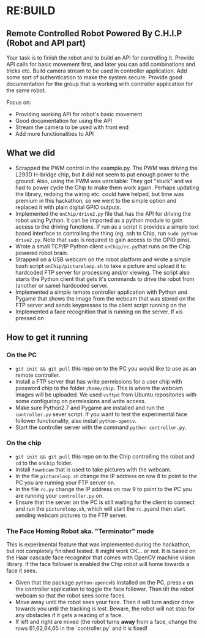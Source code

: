 # RE:BUILD

## Remote Controlled Robot Powered By C.H.I.P (Robot and API part)

Your task is to finish the robot and to build an API for controlling it. Provide API calls for basic movement first, and later
you can add combinations and tricks etc. Build camera stream to be used in controller application. Add some sort of authentication to make the system
secure. Provide good documentation for the group that is working with controller application for the same robot.

Focus on:
- Providing working API for robot's basic movement
- Good documentation for using the API
- Stream the camera to be used with front end
- Add more functionalities to API

## What we did

- Scrapped the PWM control in the example.py. The PWM was driving the L293D H-bridge chip, but it did not seem to put enough power to the ground. Also, using the PWM was unreliable: They got "stuck" and we had to power cycle the Chip to make them work again. Perhaps updating the library, redoing the wiring etc. could have helped, but time was premium in this hackathon, so we went to the simple option and replaced it with plain digital GPIO outputs.
- Implemented the `onChip/drive2.py` file that has the API for driving the robot using Python. It can be imported as a python module to gain access to the driving functions. If run as a script it provides a simple text based interface to controlling the thing (eg. ssh to Chip, run `sudo python drive2.py`. Note that `sudo` is required to gain access to the GPIO pins).
- Wrote a small TCP/IP Python client `onChip/rc.py`that runs on the Chip powered robot brain. 
- Strapped on a USB webcam on the robot platform and wrote a simple bash script `onChip/pictureloop.sh` to take a picture and upload it to hardcoded FTP server for processing and/or viewing. The script also starts the Python client that gets it's commands to drive the robot from (another or same) hardcoded server.
- Implemented a simple remote controller application with Python and Pygame that shows the image from the webcam that was stored on the FTP server and sends keypresses to the client script running on the 
- Implemented a face recognition that is running on the server. If `e`is pressed on 

## How to get it running
### On the PC
- `git init && git pull` this repo on to the PC you would like to use as an remote controller.
 - Install a FTP server that has write permissions for a user chip with password chip to the folder `/home/chip`. This is where the webcam images will be uploaded. We used `vsftpd` from Ubuntu repositories with some configuring on permissions and write access. 
 - Make sure Python2.7 and Pygame are installed and run the `controller.py` sever script. If you want to test the experimental face follower functionality, also install `python-opencv`. 
 - Start the controller server with the command `python controller.py`.
 
### On the chip
- `git init && git pull` this repo on to the Chip controlling the robot and `cd` to the `onChip` folder.
 - Install `fswebcam` that is used to take pictures with the webcam.
 - In the file `pictureloop.sh` change the IP address on row 8 to point to the PC you are running your FTP server on.
 - In the file `rc.py` change the IP address on row 9 to point to the PC you are running your `controller.py` on.
 - Ensure that the server on the PC is still waiting for the client to connect and run the `pictureloop.sh`, which will start the `rc.py`and then start sending webcam pictures to the FTP server.
 
### The Face Homing Robot aka. "Terminator" mode
This is experimental feature that was implemented during the hackathon, but not completely finished tested. It might work OK... or not. It is based on the Haar cascade face recognitor that comes with OpenCV machine vision library. If the face follower is enabled the Chip robot will home towards a face it sees.
- Given that the package `python-opencv`is installed on the PC, press `e` on the controller application to toggle the face follower. Then tilt the robot webcam so that the robot sees some faces.
- Move away until the robot sees your face. Then it will turn and/or drive towards you until the tracking is lost. Beware, the robot will not stop for any obstacles if it gets a reading of a face.
- If left and right are mixed (the robot turns **away** from a face, change the rows 61,62,64,65 in the `controller.py´ and it is fixed!
